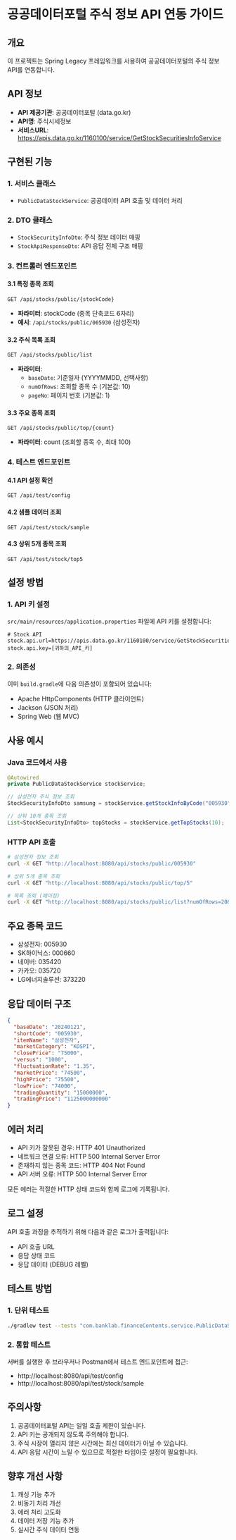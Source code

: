 # 공공데이터포털 주식 정보 API 연동 가이드

## 개요
이 프로젝트는 Spring Legacy 프레임워크를 사용하여 공공데이터포털의 주식 정보 API를 연동합니다.

## API 정보
- **API 제공기관**: 공공데이터포털 (data.go.kr)
- **API명**: 주식시세정보
- **서비스URL**: https://apis.data.go.kr/1160100/service/GetStockSecuritiesInfoService

## 구현된 기능

### 1. 서비스 클래스
- `PublicDataStockService`: 공공데이터 API 호출 및 데이터 처리

### 2. DTO 클래스
- `StockSecurityInfoDto`: 주식 정보 데이터 매핑
- `StockApiResponseDto`: API 응답 전체 구조 매핑

### 3. 컨트롤러 엔드포인트

#### 3.1 특정 종목 조회
```
GET /api/stocks/public/{stockCode}
```
- **파라미터**: stockCode (종목 단축코드 6자리)
- **예시**: `/api/stocks/public/005930` (삼성전자)

#### 3.2 주식 목록 조회
```
GET /api/stocks/public/list
```
- **파라미터**:
  - `baseDate`: 기준일자 (YYYYMMDD, 선택사항)
  - `numOfRows`: 조회할 종목 수 (기본값: 10)
  - `pageNo`: 페이지 번호 (기본값: 1)

#### 3.3 주요 종목 조회
```
GET /api/stocks/public/top/{count}
```
- **파라미터**: count (조회할 종목 수, 최대 100)

### 4. 테스트 엔드포인트

#### 4.1 API 설정 확인
```
GET /api/test/config
```

#### 4.2 샘플 데이터 조회
```
GET /api/test/stock/sample
```

#### 4.3 상위 5개 종목 조회
```
GET /api/test/stock/top5
```

## 설정 방법

### 1. API 키 설정
`src/main/resources/application.properties` 파일에 API 키를 설정합니다:

```properties
# Stock API
stock.api.url=https://apis.data.go.kr/1160100/service/GetStockSecuritiesInfoService/getStockPriceInfo
stock.api.key=[귀하의_API_키]
```

### 2. 의존성
이미 `build.gradle`에 다음 의존성이 포함되어 있습니다:
- Apache HttpComponents (HTTP 클라이언트)
- Jackson (JSON 처리)
- Spring Web (웹 MVC)

## 사용 예시

### Java 코드에서 사용
```java
@Autowired
private PublicDataStockService stockService;

// 삼성전자 주식 정보 조회
StockSecurityInfoDto samsung = stockService.getStockInfoByCode("005930");

// 상위 10개 종목 조회
List<StockSecurityInfoDto> topStocks = stockService.getTopStocks(10);
```

### HTTP API 호출
```bash
# 삼성전자 정보 조회
curl -X GET "http://localhost:8080/api/stocks/public/005930"

# 상위 5개 종목 조회
curl -X GET "http://localhost:8080/api/stocks/public/top/5"

# 목록 조회 (페이징)
curl -X GET "http://localhost:8080/api/stocks/public/list?numOfRows=20&pageNo=1"
```

## 주요 종목 코드
- 삼성전자: 005930
- SK하이닉스: 000660
- 네이버: 035420
- 카카오: 035720
- LG에너지솔루션: 373220

## 응답 데이터 구조
```json
{
  "baseDate": "20240121",
  "shortCode": "005930",
  "itemName": "삼성전자",
  "marketCategory": "KOSPI",
  "closePrice": "75000",
  "versus": "1000",
  "fluctuationRate": "1.35",
  "marketPrice": "74500",
  "highPrice": "75500",
  "lowPrice": "74000",
  "tradingQuantity": "15000000",
  "tradingPrice": "1125000000000"
}
```

## 에러 처리
- API 키가 잘못된 경우: HTTP 401 Unauthorized
- 네트워크 연결 오류: HTTP 500 Internal Server Error
- 존재하지 않는 종목 코드: HTTP 404 Not Found
- API 서버 오류: HTTP 500 Internal Server Error

모든 에러는 적절한 HTTP 상태 코드와 함께 로그에 기록됩니다.

## 로그 설정
API 호출 과정을 추적하기 위해 다음과 같은 로그가 출력됩니다:
- API 호출 URL
- 응답 상태 코드
- 응답 데이터 (DEBUG 레벨)

## 테스트 방법

### 1. 단위 테스트
```bash
./gradlew test --tests "com.banklab.financeContents.service.PublicDataStockServiceTest"
```

### 2. 통합 테스트
서버를 실행한 후 브라우저나 Postman에서 테스트 엔드포인트에 접근:
- http://localhost:8080/api/test/config
- http://localhost:8080/api/test/stock/sample

## 주의사항
1. 공공데이터포털 API는 일일 호출 제한이 있습니다.
2. API 키는 공개되지 않도록 주의해야 합니다.
3. 주식 시장이 열리지 않은 시간에는 최신 데이터가 아닐 수 있습니다.
4. API 응답 시간이 느릴 수 있으므로 적절한 타임아웃 설정이 필요합니다.

## 향후 개선 사항
1. 캐싱 기능 추가
2. 비동기 처리 개선
3. 에러 처리 고도화
4. 데이터 저장 기능 추가
5. 실시간 주식 데이터 연동
